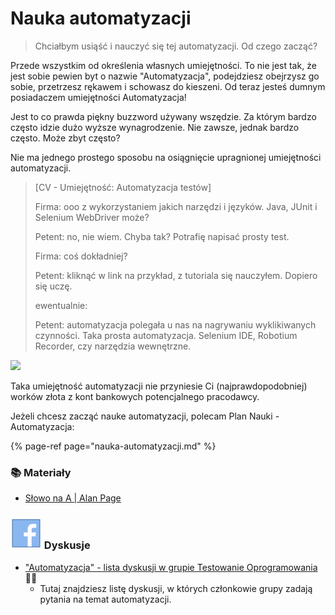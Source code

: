 # Nauka automatyzacji

> Chciałbym usiąść i nauczyć się tej automatyzacji. Od czego zacząć?

Przede wszystkim od określenia własnych umiejętności. To nie jest tak, że jest sobie pewien byt o nazwie "Automatyzacja", podejdziesz obejrzysz go sobie, przetrzesz rękawem i schowasz do kieszeni. Od teraz jesteś dumnym posiadaczem umiejętności Automatyzacja!

Jest to co prawda piękny buzzword używany wszędzie. Za którym bardzo często idzie dużo wyższe wynagrodzenie. Nie zawsze, jednak bardzo często. Może zbyt często?

Nie ma jednego prostego sposobu na osiągnięcie upragnionej umiejętności automatyzacji.

> \[CV - Umiejętność: Automatyzacja testów\]
>
> Firma: ooo z wykorzystaniem jakich narzędzi i języków. Java, JUnit i Selenium WebDriver może?
>
> Petent: no, nie wiem. Chyba tak? Potrafię napisać prosty test.
>
> Firma: coś dokładniej?
>
> Petent: kliknąć w link na przykład, z tutoriala się nauczyłem. Dopiero się uczę.
>
> ewentualnie:
>
> Petent: automatyzacja polegała u nas na nagrywaniu wyklikiwanych czynności. Taka prosta automatyzacja. Selenium IDE, Robotium Recorder, czy narzędzia wewnętrzne.

![](https://pwicherski.gitbooks.io/testowanieoprogramowania/assets/nope_logo1.gif)

Taka umiejętność automatyzacji nie przyniesie Ci \(najprawdopodobniej\) worków złota z kont bankowych potencjalnego pracodawcy.

Jeżeli chcesz zacząć nauke automatyzacji, polecam Plan Nauki - Automatyzacja:

{% page-ref page="nauka-automatyzacji.md" %}

### 📚 Materiały

* [Słowo na A \| Alan Page](https://leanpub.com/TheAWord) 

### ![](../.gitbook/assets/icons8-facebook-50%20%2811%29.png) Dyskusje

* ["Automatyzacja" - lista dyskusji w grupie Testowanie Oprogramowania](https://www.facebook.com/groups/141683635854223/post_tags/?post_tag_id=1766081590081078&ref=manage_page) 🏤🌞
  * Tutaj znajdziesz listę dyskusji, w których członkowie grupy zadają pytania na temat automatyzacji.

